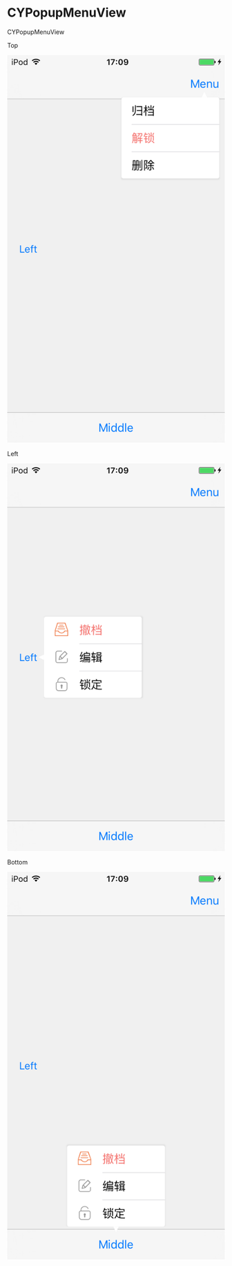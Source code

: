 # CYPopupMenuView
CYPopupMenuView

Top

![Demo Screenshot](Screenshots/screenshot_1.PNG)

Left

![Demo Screenshot](Screenshots/screenshot_2.PNG)

Bottom

![Demo Screenshot](Screenshots/screenshot_3.PNG)
